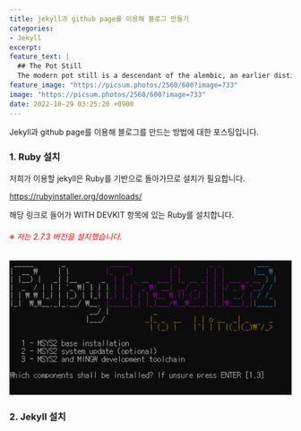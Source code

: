 ```yaml
---
title: jekyll과 github page를 이용해 블로그 만들기
categories:
- Jekyll
excerpt:
feature_text: |
  ## The Pot Still
  The modern pot still is a descendant of the alembic, an earlier distillation device
feature_image: "https://picsum.photos/2560/600?image=733"
image: "https://picsum.photos/2560/600?image=733"
date: 2022-10-29 03:25:20 +0900
---
```


Jekyll과 github page를 이용해 블로그를 만드는 방법에 대한 포스팅입니다.

### 1. Ruby 설치

저희가 이용할 jekyll은 Ruby를 기반으로 돌아가므로 설치가 필요합니다.

<https://rubyinstaller.org/downloads/>

해당 링크로 들어가 WITH DEVKIT 항목에 있는 Ruby를 설치합니다.

###### <span style="color:red">※ 저는 2.7.3 버전을 설치했습니다.</span>

![Alt text](/assets/img/ruby_installer2.png)
### 2. Jekyll 설치

